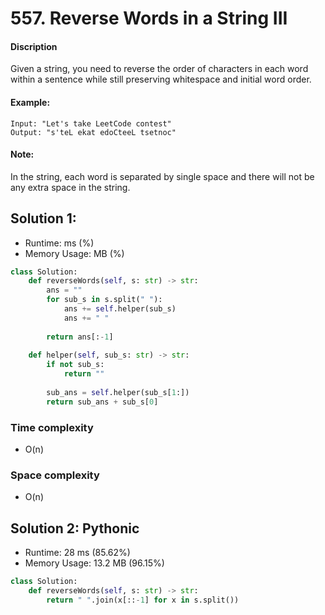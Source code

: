 # 557. Reverse Words in a String III

#### Discription

Given a string, you need to reverse the order of characters in each word within a sentence while still preserving whitespace and initial word order.

#### Example:

```
Input: "Let's take LeetCode contest"
Output: "s'teL ekat edoCteeL tsetnoc"
```

#### Note:

In the string, each word is separated by single space and there will not be any extra space in the string.

## Solution 1:

- Runtime: ms (%)
- Memory Usage: MB (%)

```python
class Solution:
    def reverseWords(self, s: str) -> str:
        ans = ""
        for sub_s in s.split(" "):
            ans += self.helper(sub_s)
            ans += " "
        
        return ans[:-1]
            
    def helper(self, sub_s: str) -> str:
        if not sub_s:
            return ""
        
        sub_ans = self.helper(sub_s[1:])
        return sub_ans + sub_s[0]
```

### Time complexity

- O(n)

### Space complexity

- O(n)

## Solution 2: Pythonic

- Runtime: 28 ms (85.62%)
- Memory Usage: 13.2 MB (96.15%)

```python
class Solution:
    def reverseWords(self, s: str) -> str:
        return " ".join(x[::-1] for x in s.split())
```
